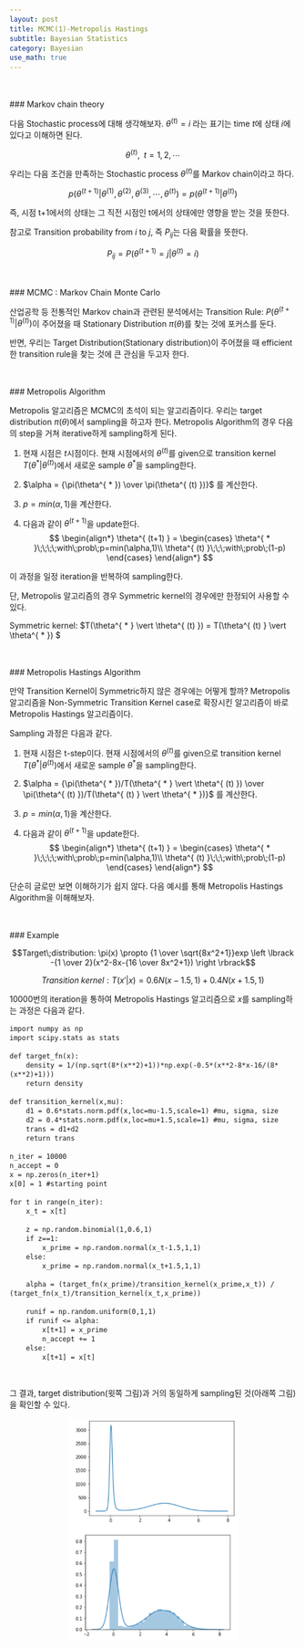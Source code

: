 ```yaml
---
layout: post
title: MCMC(1)-Metropolis Hastings
subtitle: Bayesian Statistics
category: Bayesian
use_math: true
---
```


<br>
<br>
### Markov chain theory

다음 Stochastic process에 대해 생각해보자. $\theta^{(t)} = i$ 라는 표기는 time $t$에 상태 $i$에 있다고 이해하면 된다.

$${\theta^{(t)},\;\;t=1,2,\cdots}$$

우리는 다음 조건을 만족하는 Stochastic process $\theta^{(t)}$를 Markov chain이라고 하다.

$$ p(\theta^{(t+1)} \vert \theta^{(1)},\theta^{(2)},\theta^{(3)},\cdots,\theta^{(t)}) = p(\theta^{(t+1)} \vert \theta^{(t)})$$

즉, 시점 t+1에서의 상태는 그 직전 시점인 t에서의 상태에만 영향을 받는 것을 뜻한다.

참고로 Transition probability from $i$ to $j$, 즉 $P_{ij}$는 다음 확률을 뜻한다.

$$P_{ij} = P(\theta^{(t+1)}=j \vert \theta^{(t)}=i)$$

<br>
<br>
### MCMC : Markov Chain Monte Carlo

산업공학 등 전통적인 Markov chain과 관련된 분석에서는 Transition Rule: $P(\theta^{(t+1)} \vert \theta^{(t)})$이 주어졌을 때 Stationary Distribution $\pi(\theta)$를 찾는 것에 포커스를 둔다.

반면, 우리는 Target Distribution(Stationary distribution)이 주어졌을 때 efficient한 transition rule을 찾는 것에 큰 관심을 두고자 한다.

<br>
<br>
### Metropolis Algorithm

Metropolis 알고리즘은 MCMC의 초석이 되는 알고리즘이다. 우리는 target distribution $\pi(\theta)$에서 sampling을 하고자 한다. Metropolis Algorithm의 경우 다음의 step을 거쳐 iterative하게 sampling하게 된다.

1. 현재 시점은 $t$시점이다. 현재 시점에서의 $\theta^{(t)}$를 given으로 transition kernel $T(\theta^{ * } \vert \theta^{ (t) })$에서 새로운 sample $\theta^{ * }$을 sampling한다.

2. $\alpha = {\pi(\theta^{ * }) \over \pi(\theta^{ (t) })}$ 를 계산한다.

3. $p = min(\alpha, 1)$을 계산한다.

4. 다음과 같이 $\theta^{ (t+1) }$을 update한다.
$$
\begin{align*}
\theta^{ (t+1) } =
\begin{cases}
\theta^{ * }\;\;\;\;with\;prob\;p=min(\alpha,1)\\
\theta^{ (t) }\;\;\;with\;prob\;(1-p)
\end{cases}
\end{align*}
$$

이 과정을 일정 iteration을 반복하여 sampling한다.

단, Metropolis 알고리즘의 경우 Symmetric kernel의 경우에만 한정되어 사용할 수 있다.

Symmetric kernel: $T(\theta^{ * } \vert \theta^{ (t) }) = T(\theta^{ (t) } \vert \theta^{ * }) $


<br>
<br>
### Metropolis Hastings Algorithm

만약 Transition Kernel이 Symmetric하지 않은 경우에는 어떻게 할까? Metropolis 알고리즘을 Non-Symmetric Transition Kernel case로 확장시킨 알고리즘이 바로 Metropolis Hastings 알고리즘이다.

Sampling 과정은 다음과 같다.

1. 현재 시점은 t-step이다. 현재 시점에서의 $\theta^{(t)}$를 given으로 transition kernel $T(\theta^{ * } \vert \theta^{ (t) })$에서 새로운 sample $\theta^{ * }$을 sampling한다.

2. $\alpha = {\pi(\theta^{ * })/T(\theta^{ * } \vert \theta^{ (t) }) \over \pi(\theta^{ (t) })/T(\theta^{ (t) } \vert \theta^{ * })}$ 를 계산한다.

3. $p = min(\alpha, 1)$을 계산한다.

4. 다음과 같이 $\theta^{ (t+1) }$을 update한다.
$$
\begin{align*}
\theta^{ (t+1) } =
\begin{cases}
\theta^{ * }\;\;\;\;with\;prob\;p=min(\alpha,1)\\
\theta^{ (t) }\;\;\;with\;prob\;(1-p)
\end{cases}
\end{align*}
$$

단순히 글로만 보면 이해하기가 쉽지 않다. 다음 예시를 통해 Metropolis Hastings Algorithm을 이해해보자.

<br>
<br>
### Example

$$Target\;distribution: \pi(x) \propto {1 \over \sqrt{8x^2+1}}exp \left \lbrack -{1 \over 2}(x^2-8x-{16 \over 8x^2+1}) \right \rbrack$$

$$Transition\;kernel:T(x' \vert x)=0.6N(x-1.5,1)+0.4N(x+1.5,1)$$

10000번의 iteration을 통하여 Metropolis Hastings 알고리즘으로 $x$를 sampling하는 과정은 다음과 같다.


```
import numpy as np
import scipy.stats as stats

def target_fn(x):
    density = 1/(np.sqrt(8*(x**2)+1))*np.exp(-0.5*(x**2-8*x-16/(8*(x**2)+1)))
    return density

def transition_kernel(x,mu):
    d1 = 0.6*stats.norm.pdf(x,loc=mu-1.5,scale=1) #mu, sigma, size
    d2 = 0.4*stats.norm.pdf(x,loc=mu+1.5,scale=1) #mu, sigma, size
    trans = d1+d2  
    return trans

n_iter = 10000
n_accept = 0
x = np.zeros(n_iter+1)
x[0] = 1 #starting point

for t in range(n_iter):
    x_t = x[t]

    z = np.random.binomial(1,0.6,1)  
    if z==1:
        x_prime = np.random.normal(x_t-1.5,1,1)
    else:
        x_prime = np.random.normal(x_t+1.5,1,1)

    alpha = (target_fn(x_prime)/transition_kernel(x_prime,x_t)) / (target_fn(x_t)/transition_kernel(x_t,x_prime))

    runif = np.random.uniform(0,1,1)
    if runif <= alpha:
        x[t+1] = x_prime
        n_accept += 1
    else:
        x[t+1] = x[t]
```

<br>


그 결과, target distribution(윗쪽 그림)과 거의 동일하게 sampling된 것(아래쪽 그림)을 확인할 수 있다.

<center><img src = '/post_img/191209/image1.png' width="300"/></center>


<br>
<br>
